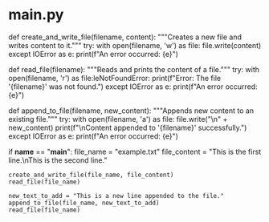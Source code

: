 # main.py

def create_and_write_file(filename, content):
    """Creates a new file and writes content to it."""
    try:
        with open(filename, 'w') as file:
            file.write(content)
    except IOError as e:
        print(f"An error occurred: {e}")

def read_file(filename):
    """Reads and prints the content of a file."""
    try:
        with open(filename, 'r') as file:leNotFoundError:
        print(f"Error: The file '{filename}' was not found.")
    except IOError as e:
        print(f"An error occurred: {e}")

def append_to_file(filename, new_content):
    """Appends new content to an existing file."""
    try:
        with open(filename, 'a') as file:
            file.write("\n" + new_content)
        print(f"\nContent appended to '{filename}' successfully.")
    except IOError as e:
        print(f"An error occurred: {e}")

if __name__ == "__main__":
    file_name = "example.txt"
    file_content = "This is the first line.\nThis is the second line."
    
    create_and_write_file(file_name, file_content)
    read_file(file_name)
    
    new_text_to_add = "This is a new line appended to the file."
    append_to_file(file_name, new_text_to_add)
    read_file(file_name)
